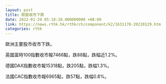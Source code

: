 ```yaml
---
layout: post
title: 歐股收市下跌
date: 2022-01-29 05:10:10.000000000 +08:00
link: https://news.rthk.hk/rthk/ch/component/k2/1631178-20220129.htm
categories: rthk
---
```


歐洲主要股市收市下跌。

英國富時100指數收市報7466點，跌88點，跌幅近1.2%。

德國DAX指數收市報15318點，跌205點，跌幅1.3%。

法國CAC指數收市報6965點，跌57點，跌幅0.8%。
